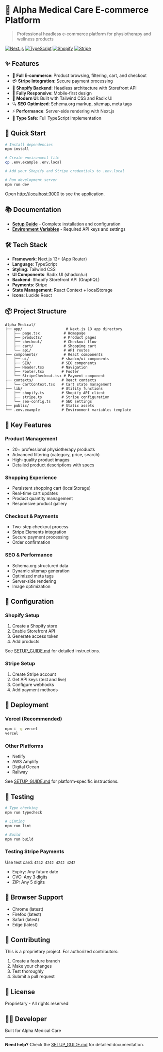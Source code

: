 # 🏥 Alpha Medical Care E-commerce Platform

> Professional headless e-commerce platform for physiotherapy and wellness products

[![Next.js](https://img.shields.io/badge/Next.js-13+-black)](https://nextjs.org/)
[![TypeScript](https://img.shields.io/badge/TypeScript-5+-blue)](https://www.typescriptlang.org/)
[![Shopify](https://img.shields.io/badge/Shopify-Storefront_API-green)](https://shopify.dev/)
[![Stripe](https://img.shields.io/badge/Stripe-Payments-purple)](https://stripe.com/)

## ✨ Features

- 🛒 **Full E-commerce**: Product browsing, filtering, cart, and checkout
- 💳 **Stripe Integration**: Secure payment processing
- 🏪 **Shopify Backend**: Headless architecture with Storefront API
- 📱 **Fully Responsive**: Mobile-first design
- 🎨 **Modern UI**: Built with Tailwind CSS and Radix UI
- 🔍 **SEO Optimized**: Schema.org markup, sitemap, meta tags
- ⚡ **Performance**: Server-side rendering with Next.js
- 🔐 **Type Safe**: Full TypeScript implementation

## 🚀 Quick Start

```bash
# Install dependencies
npm install

# Create environment file
cp .env.example .env.local

# Add your Shopify and Stripe credentials to .env.local

# Run development server
npm run dev
```

Open [http://localhost:3000](http://localhost:3000) to see the application.

## 📚 Documentation

- **[Setup Guide](./SETUP_GUIDE.md)** - Complete installation and configuration
- **[Environment Variables](./.env.example)** - Required API keys and settings

## 🛠️ Tech Stack

- **Framework**: Next.js 13+ (App Router)
- **Language**: TypeScript
- **Styling**: Tailwind CSS
- **UI Components**: Radix UI (shadcn/ui)
- **Backend**: Shopify Storefront API (GraphQL)
- **Payments**: Stripe
- **State Management**: React Context + localStorage
- **Icons**: Lucide React

## 📦 Project Structure

```
Alpha-Medical/
├── app/                    # Next.js 13 app directory
│   ├── page.tsx           # Homepage
│   ├── products/          # Product pages
│   ├── checkout/          # Checkout flow
│   ├── cart/              # Shopping cart
│   └── api/               # API routes
├── components/            # React components
│   ├── ui/               # shadcn/ui components
│   ├── SEO/              # SEO components
│   ├── Header.tsx        # Navigation
│   ├── Footer.tsx        # Footer
│   └── StripeCheckout.tsx # Payment component
├── contexts/             # React contexts
│   └── CartContext.tsx   # Cart state management
├── lib/                  # Utility functions
│   ├── shopify.ts        # Shopify API client
│   ├── stripe.ts         # Stripe configuration
│   └── seo-config.ts     # SEO settings
├── public/               # Static assets
└── .env.example          # Environment variables template
```

## 🎯 Key Features

### Product Management
- 20+ professional physiotherapy products
- Advanced filtering (category, price, search)
- High-quality product images
- Detailed product descriptions with specs

### Shopping Experience
- Persistent shopping cart (localStorage)
- Real-time cart updates
- Product quantity management
- Responsive product gallery

### Checkout & Payments
- Two-step checkout process
- Stripe Elements integration
- Secure payment processing
- Order confirmation

### SEO & Performance
- Schema.org structured data
- Dynamic sitemap generation
- Optimized meta tags
- Server-side rendering
- Image optimization

## 🔧 Configuration

### Shopify Setup
1. Create a Shopify store
2. Enable Storefront API
3. Generate access token
4. Add products

See [SETUP_GUIDE.md](./SETUP_GUIDE.md) for detailed instructions.

### Stripe Setup
1. Create Stripe account
2. Get API keys (test and live)
3. Configure webhooks
4. Add payment methods

## 🚢 Deployment

### Vercel (Recommended)
```bash
npm i -g vercel
vercel
```

### Other Platforms
- Netlify
- AWS Amplify
- Digital Ocean
- Railway

See [SETUP_GUIDE.md](./SETUP_GUIDE.md) for platform-specific instructions.

## 🧪 Testing

```bash
# Type checking
npm run typecheck

# Linting
npm run lint

# Build
npm run build
```

### Testing Stripe Payments
Use test card: `4242 4242 4242 4242`
- Expiry: Any future date
- CVC: Any 3 digits
- ZIP: Any 5 digits

## 📱 Browser Support

- Chrome (latest)
- Firefox (latest)
- Safari (latest)
- Edge (latest)

## 🤝 Contributing

This is a proprietary project. For authorized contributors:

1. Create a feature branch
2. Make your changes
3. Test thoroughly
4. Submit a pull request

## 📄 License

Proprietary - All rights reserved

## 👨‍💻 Developer

Built for Alpha Medical Care

---

**Need help?** Check the [SETUP_GUIDE.md](./SETUP_GUIDE.md) for detailed documentation.
